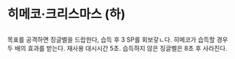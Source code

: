 # 히메코·크리스마스 (하)

##

목표를 공격하면 징글벨을 드랍한다, 습득 후 3 SP를 회보갛ㄴ다. 히메코가 습득할 경우 두 배의 효과를 받는다. 재사용 대시시간 5초. 습득하지 않은 징글벨은 8초 후 사라진다.
